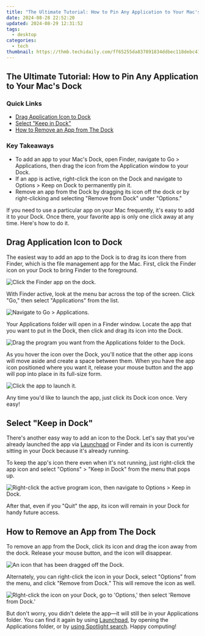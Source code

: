 ```yaml
---
title: "The Ultimate Tutorial: How to Pin Any Application to Your Mac's Dock"
date: 2024-08-28 22:52:20
updated: 2024-08-29 12:31:52
tags:
  - desktop
categories:
  - tech
thumbnail: https://thmb.techidaily.com/ff65255da837891834ddbec118debc41ab0f1d1e57de67c2dd583540d5810764.jpg
---
```


## The Ultimate Tutorial: How to Pin Any Application to Your Mac's Dock

### Quick Links

* [Drag Application Icon to Dock](https://technical-tips.techidaily.com/guide-streaming-from-your-mac-onto-the-television-screen-via-airplay/)
* [Select "Keep in Dock"](https://android-frp.techidaily.com/in-2024-a-step-by-step-guide-on-using-adb-and-fastboot-to-remove-frp-lock-on-your-samsung-galaxy-s24-by-drfone-android/)
* [How to Remove an App from The Dock](https://desktop-recording.techidaily.com/in-2024-walking-dead-top-picks-for-horror-gamers/)

### Key Takeaways

* To add an app to your Mac's Dock, open Finder, navigate to Go > Applications, then drag the icon from the Application window to your Dock.
* If an app is active, right-click the icon on the Dock and navigate to Options > Keep on Dock to permanently pin it.
* Remove an app from the Dock by dragging its icon off the dock or by right-clicking and selecting "Remove from Dock" under "Options."

 If you need to use a particular app on your Mac frequently, it's easy to add it to your Dock. Once there, your favorite app is only one click away at any time. Here's how to do it.

##  Drag Application Icon to Dock

 The easiest way to add an app to the Dock is to drag its icon there from Finder, which is the file management app for the Mac. First, click the Finder icon on your Dock to bring Finder to the foreground.

![Click the Finder app on the dock.](https://static1.howtogeekimages.com/wordpress/wp-content/uploads/2024/01/1-click-finder.png) 

 With Finder active, look at the menu bar across the top of the screen. Click "Go," then select "Applications" from the list.

![Navigate to Go > Applications.](https://static1.howtogeekimages.com/wordpress/wp-content/uploads/2024/01/2-click-go-click-applications.png) 

 Your Applications folder will open in a Finder window. Locate the app that you want to put in the Dock, then click and drag its icon into the Dock.

![Drag the program you want from the Applications folder to the Dock.](https://static1.howtogeekimages.com/wordpress/wp-content/uploads/2024/01/3-drag-and-drop-application-onto-dock.png) 

 As you hover the icon over the Dock, you'll notice that the other app icons will move aside and create a space between them. When you have the app icon positioned where you want it, release your mouse button and the app will pop into place in its full-size form.

![Click the app to launch it.](https://static1.howtogeekimages.com/wordpress/wp-content/uploads/2024/01/4-click-the-app-to-launch-it.png) 

 Any time you'd like to launch the app, just click its Dock icon once. Very easy!

##  Select "Keep in Dock"

 There's another easy way to add an icon to the Dock. Let's say that you've already launched the app via [Launchpad](https://program-issues.techidaily.com/solving-the-issue-of-nvidia-control-panel-crashes-and-failure-to-load/) or Finder and its icon is currently sitting in your Dock because it's already running.

 To keep the app's icon there even when it's not running, just right-click the app icon and select "Options" > "Keep in Dock" from the menu that pops up.

![Right-click the active program icon, then navigate to Options > Keep in Dock.](https://static1.howtogeekimages.com/wordpress/wp-content/uploads/2024/01/5-two-click-optiosn-keep-in-dock.png) 

 After that, even if you "Quit" the app, its icon will remain in your Dock for handy future access.

##  How to Remove an App from The Dock

 To remove an app from the Dock, click its icon and drag the icon away from the dock. Release your mouse button, and the icon will disappear.

![An icon that has been dragged off the Dock.](https://static1.howtogeekimages.com/wordpress/wp-content/uploads/2024/01/6-dragging-photoshop-off.png) 

 Alternately, you can right-click the icon in your Dock, select "Options" from the menu, and click "Remove from Dock." This will remove the icon as well.

![RIght-click the icon on your Dock, go to 'Options,' then select 'Remove from Dock.'](https://static1.howtogeekimages.com/wordpress/wp-content/uploads/2024/01/7-two-click-options-remove-from-dock.png) 

 But don't worry, you didn't delete the app—it will still be in your Applications folder. You can find it again by using [Launchpad](https://windows11.techidaily.com/how-to-address-the-loadlibrary-error-code-87-on-pcs/), by opening the Applications folder, or by [using Spotlight search](https://video-screen-grab.techidaily.com/2024-approved-leveraging-technology-for-efficient-team-discussions-slack-filmora-strategy/). Happy computing!

<ins class="adsbygoogle"
     style="display:block"
     data-ad-format="autorelaxed"
     data-ad-client="ca-pub-7571918770474297"
     data-ad-slot="1223367746"></ins>



<ins class="adsbygoogle"
     style="display:block"
     data-ad-client="ca-pub-7571918770474297"
     data-ad-slot="8358498916"
     data-ad-format="auto"
     data-full-width-responsive="true"></ins>
